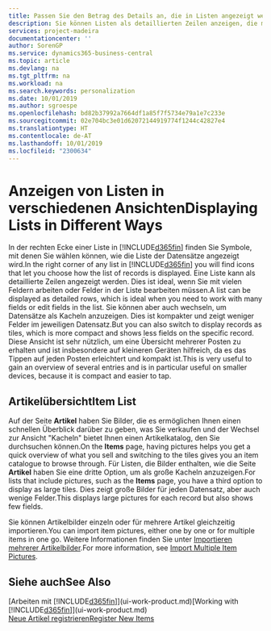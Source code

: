 ```yaml
---
title: Passen Sie den Betrag des Details an, die in Listen angezeigt werden | Microsoft Docs
description: Sie können Listen als detaillierten Zeilen anzeigen, die mehr Informationen geben, oder als Kacheln anzeigen, die einfach zu betrachten sind und Miniaturansichten enthalten können.
services: project-madeira
documentationcenter: ''
author: SorenGP
ms.service: dynamics365-business-central
ms.topic: article
ms.devlang: na
ms.tgt_pltfrm: na
ms.workload: na
ms.search.keywords: personalization
ms.date: 10/01/2019
ms.author: sgroespe
ms.openlocfilehash: bd82b37992a7664df1a85f7f5734e79a1e7c233e
ms.sourcegitcommit: 02e704bc3e01d62072144919774f1244c42827e4
ms.translationtype: HT
ms.contentlocale: de-AT
ms.lasthandoff: 10/01/2019
ms.locfileid: "2300634"
---
```

# <a name="displaying-lists-in-different-ways"></a><span data-ttu-id="02360-103">Anzeigen von Listen in verschiedenen Ansichten</span><span class="sxs-lookup"><span data-stu-id="02360-103">Displaying Lists in Different Ways</span></span>
<span data-ttu-id="02360-104">In der rechten Ecke einer Liste in [!INCLUDE[d365fin](includes/d365fin_md.md)] finden Sie Symbole, mit denen Sie wählen können, wie die Liste der Datensätze angezeigt wird.</span><span class="sxs-lookup"><span data-stu-id="02360-104">In the right corner of any list in [!INCLUDE[d365fin](includes/d365fin_md.md)] you will find icons that let you choose how the list of records is displayed.</span></span> <span data-ttu-id="02360-105">Eine Liste kann als detaillierte Zeilen angezeigt werden. Dies ist ideal, wenn Sie mit vielen Feldern arbeiten oder Felder in der Liste bearbeiten müssen.</span><span class="sxs-lookup"><span data-stu-id="02360-105">A list can be displayed as detailed rows, which is ideal when you need to work with many fields or edit fields in the list.</span></span> <span data-ttu-id="02360-106">Sie können aber auch wechseln, um Datensätze als Kacheln anzuzeigen. Dies ist kompakter und zeigt weniger Felder im jeweiligen Datensatz.</span><span class="sxs-lookup"><span data-stu-id="02360-106">But you can also switch to display records as tiles, which is more compact and shows less fields on the specific record.</span></span> <span data-ttu-id="02360-107">Diese Ansicht ist sehr nützlich, um eine Übersicht mehrerer Posten zu erhalten und ist insbesondere auf kleineren Geräten hilfreich, da es das Tippen auf jeden Posten erleichtert und kompakt ist.</span><span class="sxs-lookup"><span data-stu-id="02360-107">This is very useful to gain an overview of several entries and is in particular useful on smaller devices, because it is compact and easier to tap.</span></span>

## <a name="item-list"></a><span data-ttu-id="02360-108">Artikelübersicht</span><span class="sxs-lookup"><span data-stu-id="02360-108">Item List</span></span>
<span data-ttu-id="02360-109">Auf der Seite **Artikel** haben Sie Bilder, die es ermöglichen Ihnen einen schnellen Überblick darüber zu geben, was Sie verkaufen und der Wechsel zur Ansicht "Kacheln" bietet Ihnen einen Artikelkatalog, den Sie durchsuchen können.</span><span class="sxs-lookup"><span data-stu-id="02360-109">On the **Items** page, having pictures helps you get a quick overview of what you sell and switching to the tiles gives you an item catalogue to browse through.</span></span> <span data-ttu-id="02360-110">Für Listen, die Bilder enthalten, wie die Seite **Artikel** haben Sie eine dritte Option, um als große Kacheln anzuzeigen.</span><span class="sxs-lookup"><span data-stu-id="02360-110">For lists that include pictures, such as the **Items** page, you have a third option to display as large tiles.</span></span> <span data-ttu-id="02360-111">Dies zeigt große Bilder für jeden Datensatz, aber auch wenige Felder.</span><span class="sxs-lookup"><span data-stu-id="02360-111">This displays large pictures for each record but also shows few fields.</span></span>

<span data-ttu-id="02360-112">Sie können Artikelbilder einzeln oder für mehrere Artikel gleichzeitig importieren.</span><span class="sxs-lookup"><span data-stu-id="02360-112">You can import item pictures, either one by one or for multiple items in one go.</span></span> <span data-ttu-id="02360-113">Weitere Informationen finden Sie unter [Importieren mehrerer Artikelbilder](inventory-how-import-item-pictures.md).</span><span class="sxs-lookup"><span data-stu-id="02360-113">For more information, see [Import Multiple Item Pictures](inventory-how-import-item-pictures.md).</span></span>  

## <a name="see-also"></a><span data-ttu-id="02360-114">Siehe auch</span><span class="sxs-lookup"><span data-stu-id="02360-114">See Also</span></span>
<span data-ttu-id="02360-115">[Arbeiten mit [!INCLUDE[d365fin](includes/d365fin_md.md)]](ui-work-product.md)</span><span class="sxs-lookup"><span data-stu-id="02360-115">[Working with [!INCLUDE[d365fin](includes/d365fin_md.md)]](ui-work-product.md)</span></span>  
[<span data-ttu-id="02360-116">Neue Artikel registrieren</span><span class="sxs-lookup"><span data-stu-id="02360-116">Register New Items</span></span>](inventory-how-register-new-items.md)  
